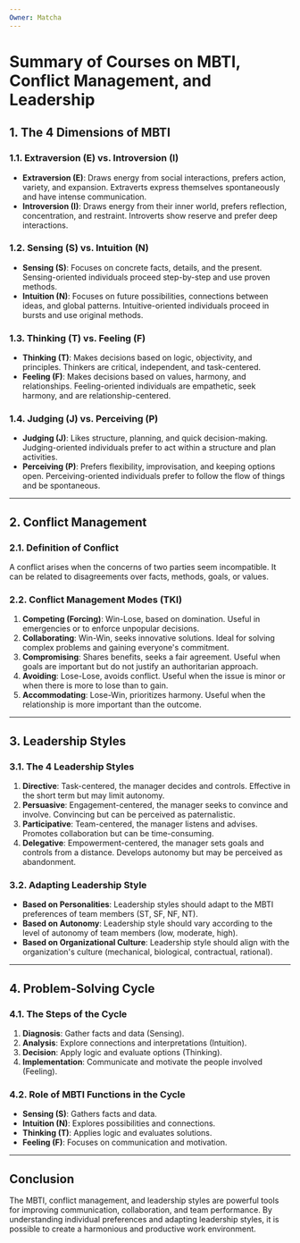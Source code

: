 ```yaml
---
Owner: Matcha
---
```

# Summary of Courses on MBTI, Conflict Management, and Leadership
## 1. The 4 Dimensions of MBTI
### 1.1. **Extraversion (E) vs. Introversion (I)**
- **Extraversion (E)**: Draws energy from social interactions, prefers action, variety, and expansion. Extraverts express themselves spontaneously and have intense communication.
- **Introversion (I)**: Draws energy from their inner world, prefers reflection, concentration, and restraint. Introverts show reserve and prefer deep interactions.
### 1.2. **Sensing (S) vs. Intuition (N)**
- **Sensing (S)**: Focuses on concrete facts, details, and the present. Sensing-oriented individuals proceed step-by-step and use proven methods.
- **Intuition (N)**: Focuses on future possibilities, connections between ideas, and global patterns. Intuitive-oriented individuals proceed in bursts and use original methods.
### 1.3. **Thinking (T) vs. Feeling (F)**
- **Thinking (T)**: Makes decisions based on logic, objectivity, and principles. Thinkers are critical, independent, and task-centered.
- **Feeling (F)**: Makes decisions based on values, harmony, and relationships. Feeling-oriented individuals are empathetic, seek harmony, and are relationship-centered.
### 1.4. **Judging (J) vs. Perceiving (P)**
- **Judging (J)**: Likes structure, planning, and quick decision-making. Judging-oriented individuals prefer to act within a structure and plan activities.
- **Perceiving (P)**: Prefers flexibility, improvisation, and keeping options open. Perceiving-oriented individuals prefer to follow the flow of things and be spontaneous.
---
## 2. Conflict Management
### 2.1. **Definition of Conflict**
A conflict arises when the concerns of two parties seem incompatible. It can be related to disagreements over facts, methods, goals, or values.
### 2.2. **Conflict Management Modes (TKI)**
1. **Competing (Forcing)**: Win-Lose, based on domination. Useful in emergencies or to enforce unpopular decisions.
2. **Collaborating**: Win-Win, seeks innovative solutions. Ideal for solving complex problems and gaining everyone's commitment.
3. **Compromising**: Shares benefits, seeks a fair agreement. Useful when goals are important but do not justify an authoritarian approach.
4. **Avoiding**: Lose-Lose, avoids conflict. Useful when the issue is minor or when there is more to lose than to gain.
5. **Accommodating**: Lose-Win, prioritizes harmony. Useful when the relationship is more important than the outcome.
---
## 3. Leadership Styles
### 3.1. **The 4 Leadership Styles**
1. **Directive**: Task-centered, the manager decides and controls. Effective in the short term but may limit autonomy.
2. **Persuasive**: Engagement-centered, the manager seeks to convince and involve. Convincing but can be perceived as paternalistic.
3. **Participative**: Team-centered, the manager listens and advises. Promotes collaboration but can be time-consuming.
4. **Delegative**: Empowerment-centered, the manager sets goals and controls from a distance. Develops autonomy but may be perceived as abandonment.
### 3.2. **Adapting Leadership Style**
- **Based on Personalities**: Leadership styles should adapt to the MBTI preferences of team members (ST, SF, NF, NT).
- **Based on Autonomy**: Leadership style should vary according to the level of autonomy of team members (low, moderate, high).
- **Based on Organizational Culture**: Leadership style should align with the organization's culture (mechanical, biological, contractual, rational).
---
## 4. Problem-Solving Cycle
### 4.1. **The Steps of the Cycle**
1. **Diagnosis**: Gather facts and data (Sensing).
2. **Analysis**: Explore connections and interpretations (Intuition).
3. **Decision**: Apply logic and evaluate options (Thinking).
4. **Implementation**: Communicate and motivate the people involved (Feeling).
### 4.2. **Role of MBTI Functions in the Cycle**
- **Sensing (S)**: Gathers facts and data.
- **Intuition (N)**: Explores possibilities and connections.
- **Thinking (T)**: Applies logic and evaluates solutions.
- **Feeling (F)**: Focuses on communication and motivation.
---
## Conclusion
The MBTI, conflict management, and leadership styles are powerful tools for improving communication, collaboration, and team performance. By understanding individual preferences and adapting leadership styles, it is possible to create a harmonious and productive work environment.